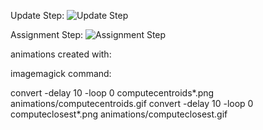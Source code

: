 
Update Step:
![Update Step](https://mehranghamaty.github.io/Rtests/kmeans/animations/computeclosest.gif)


Assignment Step:
![Assignment Step](https://mehranghamaty.github.io/Rtests/kmeans/animations/computecentroids.gif)




animations created with:

imagemagick command:

convert -delay 10 -loop 0 computecentroids*.png animations/computecentroids.gif
convert -delay 10 -loop 0 computeclosest*.png animations/computeclosest.gif
